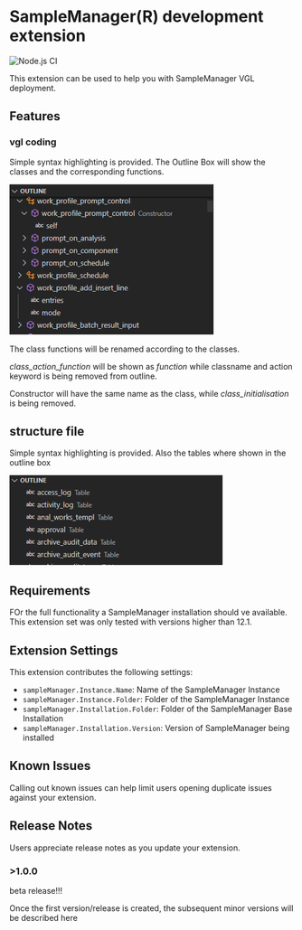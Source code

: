 # SampleManager(R) development extension
![Node.js CI](https://github.com/Sanifant/vgl-language/workflows/Node.js%20CI/badge.svg?branch=development)

This extension can be used to help you with SampleManager VGL deployment.

## Features

### vgl coding

Simple syntax highlighting is provided.
The Outline Box will show the classes and the corresponding functions.

![Outline Box](media/vgl-outline.png)


The class functions will be renamed according to the classes.

*class_action_function* will be shown as *function* while classname and action keyword is being removed from outline.

Constructor will have the same name as the class, while *class_initialisation* is being removed.

## structure file

Simple syntax highlighting is provided.
Also the tables where shown in the outline box

![Outline Box](media/structure-outline.png)

## Requirements

FOr the full functionality a SampleManager installation should ve available.
This extension set was only tested with versions higher than 12.1.

## Extension Settings

This extension contributes the following settings:

* `sampleManager.Instance.Name`: Name of the SampleManager Instance
* `sampleManager.Instance.Folder`: Folder of the SampleManager Instance
* `sampleManager.Installation.Folder`: Folder of the SampleManager Base Installation
* `sampleManager.Installation.Version`: Version of SampleManager being installed

## Known Issues

Calling out known issues can help limit users opening duplicate issues against your extension.

## Release Notes

Users appreciate release notes as you update your extension.

### >1.0.0
beta release!!!

Once the first version/release is created, the subsequent minor versions will be described here
